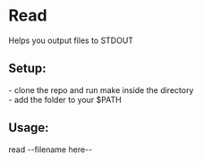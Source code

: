 # Read
Helps you output files to STDOUT

<h2>Setup:</h2>
- clone the repo and run make inside the directory </br>
- add the folder to your $PATH

<h2>Usage:</h2>
read --filename here--
